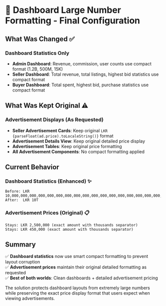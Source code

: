 # 🔢 Dashboard Large Number Formatting - Final Configuration

## What Was Changed ✅

### Dashboard Statistics Only
- **Admin Dashboard**: Revenue, commission, user counts use compact format (1.2B, 500M, 15K)
- **Seller Dashboard**: Total revenue, total listings, highest bid statistics use compact format  
- **Buyer Dashboard**: Total spent, highest bid, purchase statistics use compact format

## What Was Kept Original ⚠️

### Advertisement Displays (As Requested)
- **Seller Advertisement Cards**: Keep original `LKR {parseFloat(ad.price).toLocaleString()}` format
- **Advertisement Details View**: Keep original detailed price display
- **Advertisement Tables**: Keep original price formatting
- **All Advertisement Components**: No compact formatting applied

## Current Behavior

### Dashboard Statistics (Enhanced) ✨
```
Before: LKR 10,000,000,000,000,000,000,000,000,000,000,000,000,000,000,000,000,000,000,000,000,000,000,000,000,000,000,000,000
After:  LKR 10T
```

### Advertisement Prices (Original) 📋
```
Stays: LKR 2,500,000 (exact amount with thousands separator)
Stays: LKR 450,000 (exact amount with thousands separator)
```

## Summary

✅ **Dashboard statistics** now use smart compact formatting to prevent layout corruption  
✅ **Advertisement prices** maintain their original detailed formatting as requested  
✅ **Best of both worlds**: Clean dashboards + detailed advertisement pricing

The solution protects dashboard layouts from extremely large numbers while preserving the exact price display format that users expect when viewing advertisements.
